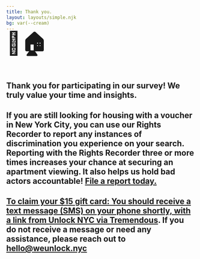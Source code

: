 ```yaml
---
title: Thank you.
layout: layouts/simple.njk
bg: var(--cream)
---
```

<h1 style="font-size: 60px; margin-top: -25px;">🔑🏠</h1>
<h2 style="margin-bottom: 25px;">Thank you for participating in our survey! We truly value your time and insights.</h2>
<h2>If you are still looking for housing with a voucher in New York City, you can use our Rights Recorder to report any instances of discrimination you experience on your search. Reporting with the Rights Recorder three or more times increases your chance at securing an apartment viewing. It also helps us hold bad actors accountable! <strong><a href="https://weunlock.nyc/start">File a report today.</strong></h2>
<h2><strong>To claim your $15 gift card:</strong> You should receive a text message (SMS) on your phone shortly, with a link from Unlock NYC via <a href="https://www.tremendous.com/" target="_blank">Tremendous</a>. If you do not receive a message or need any assistance, please reach out to <a href="mailto:hello@weunlock.nyc">hello@weunlock.nyc</a></h2>
